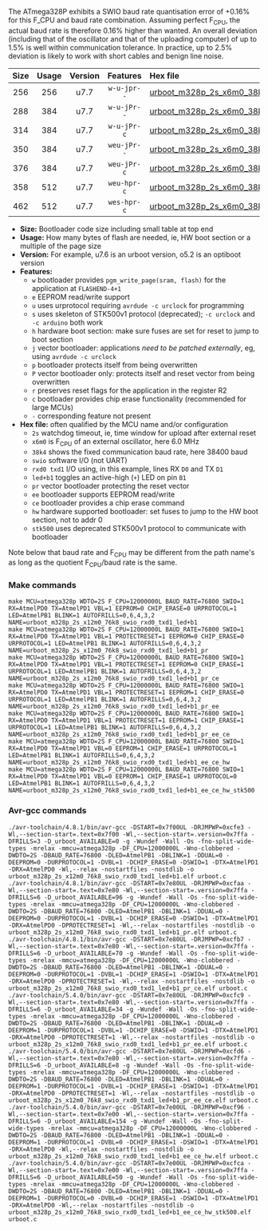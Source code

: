 The ATmega328P exhibits a SWIO baud rate quantisation error of +0.16% for this F_CPU and baud rate combination. Assuming perfect F<sub>CPU</sub>, the actual baud rate is therefore 0.16% higher than wanted. An overall deviation (including that of the oscillator and that of the uploading computer) of up to 1.5% is well within communication tolerance. In practice, up to 2.5% deviation is likely to work with short cables and benign line noise.

|Size|Usage|Version|Features|Hex file|
|:-:|:-:|:-:|:-:|:--|
|256|256|u7.7|`w-u-jpr--`|[urboot_m328p_2s_x6m0_38k4_swio_rxd0_txd1_led+b1.hex](https://raw.githubusercontent.com/stefanrueger/urboot.hex/main/u7.7/boards/moteino/atmega328p/watchdog_2_s/external_oscillator_x/%2B6m000000_hz/%2B%2B38k4_baud/uart0_rxd0_txd1/led%2Bb1/urboot_m328p_2s_x6m0_38k4_swio_rxd0_txd1_led%2Bb1.hex)|
|288|384|u7.7|`w-u-jPr--`|[urboot_m328p_2s_x6m0_38k4_swio_rxd0_txd1_led+b1_pr.hex](https://raw.githubusercontent.com/stefanrueger/urboot.hex/main/u7.7/boards/moteino/atmega328p/watchdog_2_s/external_oscillator_x/%2B6m000000_hz/%2B%2B38k4_baud/uart0_rxd0_txd1/led%2Bb1/urboot_m328p_2s_x6m0_38k4_swio_rxd0_txd1_led%2Bb1_pr.hex)|
|314|384|u7.7|`w-u-jPr-c`|[urboot_m328p_2s_x6m0_38k4_swio_rxd0_txd1_led+b1_pr_ce.hex](https://raw.githubusercontent.com/stefanrueger/urboot.hex/main/u7.7/boards/moteino/atmega328p/watchdog_2_s/external_oscillator_x/%2B6m000000_hz/%2B%2B38k4_baud/uart0_rxd0_txd1/led%2Bb1/urboot_m328p_2s_x6m0_38k4_swio_rxd0_txd1_led%2Bb1_pr_ce.hex)|
|350|384|u7.7|`weu-jPr--`|[urboot_m328p_2s_x6m0_38k4_swio_rxd0_txd1_led+b1_pr_ee.hex](https://raw.githubusercontent.com/stefanrueger/urboot.hex/main/u7.7/boards/moteino/atmega328p/watchdog_2_s/external_oscillator_x/%2B6m000000_hz/%2B%2B38k4_baud/uart0_rxd0_txd1/led%2Bb1/urboot_m328p_2s_x6m0_38k4_swio_rxd0_txd1_led%2Bb1_pr_ee.hex)|
|376|384|u7.7|`weu-jPr-c`|[urboot_m328p_2s_x6m0_38k4_swio_rxd0_txd1_led+b1_pr_ee_ce.hex](https://raw.githubusercontent.com/stefanrueger/urboot.hex/main/u7.7/boards/moteino/atmega328p/watchdog_2_s/external_oscillator_x/%2B6m000000_hz/%2B%2B38k4_baud/uart0_rxd0_txd1/led%2Bb1/urboot_m328p_2s_x6m0_38k4_swio_rxd0_txd1_led%2Bb1_pr_ee_ce.hex)|
|358|512|u7.7|`weu-hpr-c`|[urboot_m328p_2s_x6m0_38k4_swio_rxd0_txd1_led+b1_ee_ce_hw.hex](https://raw.githubusercontent.com/stefanrueger/urboot.hex/main/u7.7/boards/moteino/atmega328p/watchdog_2_s/external_oscillator_x/%2B6m000000_hz/%2B%2B38k4_baud/uart0_rxd0_txd1/led%2Bb1/urboot_m328p_2s_x6m0_38k4_swio_rxd0_txd1_led%2Bb1_ee_ce_hw.hex)|
|462|512|u7.7|`wes-hpr-c`|[urboot_m328p_2s_x6m0_38k4_swio_rxd0_txd1_led+b1_ee_ce_hw_stk500.hex](https://raw.githubusercontent.com/stefanrueger/urboot.hex/main/u7.7/boards/moteino/atmega328p/watchdog_2_s/external_oscillator_x/%2B6m000000_hz/%2B%2B38k4_baud/uart0_rxd0_txd1/led%2Bb1/urboot_m328p_2s_x6m0_38k4_swio_rxd0_txd1_led%2Bb1_ee_ce_hw_stk500.hex)|

- **Size:** Bootloader code size including small table at top end
- **Usage:** How many bytes of flash are needed, ie, HW boot section or a multiple of the page size
- **Version:** For example, u7.6 is an urboot version, o5.2 is an optiboot version
- **Features:**
  + `w` bootloader provides `pgm_write_page(sram, flash)` for the application at `FLASHEND-4+1`
  + `e` EEPROM read/write support
  + `u` uses urprotocol requiring `avrdude -c urclock` for programming
  + `s` uses skeleton of STK500v1 protocol (deprecated); `-c urclock` and `-c arduino` both work
  + `h` hardware boot section: make sure fuses are set for reset to jump to boot section
  + `j` vector bootloader: applications *need to be patched externally*, eg, using `avrdude -c urclock`
  + `p` bootloader protects itself from being overwritten
  + `P` vector bootloader only: protects itself and reset vector from being overwritten
  + `r` preserves reset flags for the application in the register R2
  + `c` bootloader provides chip erase functionality (recommended for large MCUs)
  + `-` corresponding feature not present
- **Hex file:** often qualified by the MCU name and/or configuration
  + `2s` watchdog timeout, ie, time window for upload after external reset
  + `x6m0` is F<sub>CPU</sub> of an external oscillator, here 6.0 MHz
  + `38k4` shows the fixed communication baud rate, here 38400 baud
  + `swio` software I/O (not UART)
  + `rxd0 txd1` I/O using, in this example, lines RX `D0` and TX `D1`
  + `led+b1` toggles an active-high (`+`) LED on pin `B1`
  + `pr` vector bootloader protecting the reset vector
  + `ee` bootloader supports EEPROM read/write
  + `ce` bootloader provides a chip erase command
  + `hw` hardware supported bootloader: set fuses to jump to the HW boot section, not to addr 0
  + `stk500` uses deprecated STK500v1 protocol to communicate with bootloader


Note below that baud rate and F<sub>CPU</sub> may be different from the path name's as long as the quotient F<sub>CPU</sub>/baud rate is the same.

### Make commands
```
make MCU=atmega328p WDTO=2S F_CPU=12000000L BAUD_RATE=76800 SWIO=1 RX=AtmelPD0 TX=AtmelPD1 VBL=1 EEPROM=0 CHIP_ERASE=0 URPROTOCOL=1 LED=AtmelPB1 BLINK=1 AUTOFRILLS=0,6,4,3,2 NAME=urboot_m328p_2s_x12m0_76k8_swio_rxd0_txd1_led+b1
make MCU=atmega328p WDTO=2S F_CPU=12000000L BAUD_RATE=76800 SWIO=1 RX=AtmelPD0 TX=AtmelPD1 VBL=1 PROTECTRESET=1 EEPROM=0 CHIP_ERASE=0 URPROTOCOL=1 LED=AtmelPB1 BLINK=1 AUTOFRILLS=0,6,4,3,2 NAME=urboot_m328p_2s_x12m0_76k8_swio_rxd0_txd1_led+b1_pr
make MCU=atmega328p WDTO=2S F_CPU=12000000L BAUD_RATE=76800 SWIO=1 RX=AtmelPD0 TX=AtmelPD1 VBL=1 PROTECTRESET=1 EEPROM=0 CHIP_ERASE=1 URPROTOCOL=1 LED=AtmelPB1 BLINK=1 AUTOFRILLS=0,6,4,3,2 NAME=urboot_m328p_2s_x12m0_76k8_swio_rxd0_txd1_led+b1_pr_ce
make MCU=atmega328p WDTO=2S F_CPU=12000000L BAUD_RATE=76800 SWIO=1 RX=AtmelPD0 TX=AtmelPD1 VBL=1 PROTECTRESET=1 EEPROM=1 CHIP_ERASE=0 URPROTOCOL=1 LED=AtmelPB1 BLINK=1 AUTOFRILLS=0,6,4,3,2 NAME=urboot_m328p_2s_x12m0_76k8_swio_rxd0_txd1_led+b1_pr_ee
make MCU=atmega328p WDTO=2S F_CPU=12000000L BAUD_RATE=76800 SWIO=1 RX=AtmelPD0 TX=AtmelPD1 VBL=1 PROTECTRESET=1 EEPROM=1 CHIP_ERASE=1 URPROTOCOL=1 LED=AtmelPB1 BLINK=1 AUTOFRILLS=0,6,4,3,2 NAME=urboot_m328p_2s_x12m0_76k8_swio_rxd0_txd1_led+b1_pr_ee_ce
make MCU=atmega328p WDTO=2S F_CPU=12000000L BAUD_RATE=76800 SWIO=1 RX=AtmelPD0 TX=AtmelPD1 VBL=0 EEPROM=1 CHIP_ERASE=1 URPROTOCOL=1 LED=AtmelPB1 BLINK=1 AUTOFRILLS=0,6,4,3,2 NAME=urboot_m328p_2s_x12m0_76k8_swio_rxd0_txd1_led+b1_ee_ce_hw
make MCU=atmega328p WDTO=2S F_CPU=12000000L BAUD_RATE=76800 SWIO=1 RX=AtmelPD0 TX=AtmelPD1 VBL=0 EEPROM=1 CHIP_ERASE=1 URPROTOCOL=0 LED=AtmelPB1 BLINK=1 AUTOFRILLS=0,6,4,3,2 NAME=urboot_m328p_2s_x12m0_76k8_swio_rxd0_txd1_led+b1_ee_ce_hw_stk500
```

### Avr-gcc commands
```
./avr-toolchain/4.8.1/bin/avr-gcc -DSTART=0x7f00UL -DRJMPWP=0xcfe3 -Wl,--section-start=.text=0x7f00 -Wl,--section-start=.version=0x7ffa -DFRILLS=3 -D_urboot_AVAILABLE=0 -g -Wundef -Wall -Os -fno-split-wide-types -mrelax -mmcu=atmega328p -DF_CPU=12000000L -Wno-clobbered -DWDTO=2S -DBAUD_RATE=76800 -DLED=AtmelPB1 -DBLINK=1 -DDUAL=0 -DEEPROM=0 -DURPROTOCOL=1 -DVBL=1 -DCHIP_ERASE=0 -DSWIO=1 -DTX=AtmelPD1 -DRX=AtmelPD0 -Wl,--relax -nostartfiles -nostdlib -o urboot_m328p_2s_x12m0_76k8_swio_rxd0_txd1_led+b1.elf urboot.c
./avr-toolchain/4.8.1/bin/avr-gcc -DSTART=0x7e80UL -DRJMPWP=0xcfaa -Wl,--section-start=.text=0x7e80 -Wl,--section-start=.version=0x7ffa -DFRILLS=6 -D_urboot_AVAILABLE=96 -g -Wundef -Wall -Os -fno-split-wide-types -mrelax -mmcu=atmega328p -DF_CPU=12000000L -Wno-clobbered -DWDTO=2S -DBAUD_RATE=76800 -DLED=AtmelPB1 -DBLINK=1 -DDUAL=0 -DEEPROM=0 -DURPROTOCOL=1 -DVBL=1 -DCHIP_ERASE=0 -DSWIO=1 -DTX=AtmelPD1 -DRX=AtmelPD0 -DPROTECTRESET=1 -Wl,--relax -nostartfiles -nostdlib -o urboot_m328p_2s_x12m0_76k8_swio_rxd0_txd1_led+b1_pr.elf urboot.c
./avr-toolchain/4.8.1/bin/avr-gcc -DSTART=0x7e80UL -DRJMPWP=0xcfb7 -Wl,--section-start=.text=0x7e80 -Wl,--section-start=.version=0x7ffa -DFRILLS=6 -D_urboot_AVAILABLE=70 -g -Wundef -Wall -Os -fno-split-wide-types -mrelax -mmcu=atmega328p -DF_CPU=12000000L -Wno-clobbered -DWDTO=2S -DBAUD_RATE=76800 -DLED=AtmelPB1 -DBLINK=1 -DDUAL=0 -DEEPROM=0 -DURPROTOCOL=1 -DVBL=1 -DCHIP_ERASE=1 -DSWIO=1 -DTX=AtmelPD1 -DRX=AtmelPD0 -DPROTECTRESET=1 -Wl,--relax -nostartfiles -nostdlib -o urboot_m328p_2s_x12m0_76k8_swio_rxd0_txd1_led+b1_pr_ce.elf urboot.c
./avr-toolchain/5.4.0/bin/avr-gcc -DSTART=0x7e80UL -DRJMPWP=0xcfc9 -Wl,--section-start=.text=0x7e80 -Wl,--section-start=.version=0x7ffa -DFRILLS=6 -D_urboot_AVAILABLE=34 -g -Wundef -Wall -Os -fno-split-wide-types -mrelax -mmcu=atmega328p -DF_CPU=12000000L -Wno-clobbered -DWDTO=2S -DBAUD_RATE=76800 -DLED=AtmelPB1 -DBLINK=1 -DDUAL=0 -DEEPROM=1 -DURPROTOCOL=1 -DVBL=1 -DCHIP_ERASE=0 -DSWIO=1 -DTX=AtmelPD1 -DRX=AtmelPD0 -DPROTECTRESET=1 -Wl,--relax -nostartfiles -nostdlib -o urboot_m328p_2s_x12m0_76k8_swio_rxd0_txd1_led+b1_pr_ee.elf urboot.c
./avr-toolchain/5.4.0/bin/avr-gcc -DSTART=0x7e80UL -DRJMPWP=0xcfd6 -Wl,--section-start=.text=0x7e80 -Wl,--section-start=.version=0x7ffa -DFRILLS=6 -D_urboot_AVAILABLE=8 -g -Wundef -Wall -Os -fno-split-wide-types -mrelax -mmcu=atmega328p -DF_CPU=12000000L -Wno-clobbered -DWDTO=2S -DBAUD_RATE=76800 -DLED=AtmelPB1 -DBLINK=1 -DDUAL=0 -DEEPROM=1 -DURPROTOCOL=1 -DVBL=1 -DCHIP_ERASE=1 -DSWIO=1 -DTX=AtmelPD1 -DRX=AtmelPD0 -DPROTECTRESET=1 -Wl,--relax -nostartfiles -nostdlib -o urboot_m328p_2s_x12m0_76k8_swio_rxd0_txd1_led+b1_pr_ee_ce.elf urboot.c
./avr-toolchain/5.4.0/bin/avr-gcc -DSTART=0x7e00UL -DRJMPWP=0xcf96 -Wl,--section-start=.text=0x7e00 -Wl,--section-start=.version=0x7ffa -DFRILLS=6 -D_urboot_AVAILABLE=154 -g -Wundef -Wall -Os -fno-split-wide-types -mrelax -mmcu=atmega328p -DF_CPU=12000000L -Wno-clobbered -DWDTO=2S -DBAUD_RATE=76800 -DLED=AtmelPB1 -DBLINK=1 -DDUAL=0 -DEEPROM=1 -DURPROTOCOL=1 -DVBL=0 -DCHIP_ERASE=1 -DSWIO=1 -DTX=AtmelPD1 -DRX=AtmelPD0 -Wl,--relax -nostartfiles -nostdlib -o urboot_m328p_2s_x12m0_76k8_swio_rxd0_txd1_led+b1_ee_ce_hw.elf urboot.c
./avr-toolchain/5.4.0/bin/avr-gcc -DSTART=0x7e00UL -DRJMPWP=0xcfca -Wl,--section-start=.text=0x7e00 -Wl,--section-start=.version=0x7ffa -DFRILLS=6 -D_urboot_AVAILABLE=50 -g -Wundef -Wall -Os -fno-split-wide-types -mrelax -mmcu=atmega328p -DF_CPU=12000000L -Wno-clobbered -DWDTO=2S -DBAUD_RATE=76800 -DLED=AtmelPB1 -DBLINK=1 -DDUAL=0 -DEEPROM=1 -DURPROTOCOL=0 -DVBL=0 -DCHIP_ERASE=1 -DSWIO=1 -DTX=AtmelPD1 -DRX=AtmelPD0 -Wl,--relax -nostartfiles -nostdlib -o urboot_m328p_2s_x12m0_76k8_swio_rxd0_txd1_led+b1_ee_ce_hw_stk500.elf urboot.c
```

